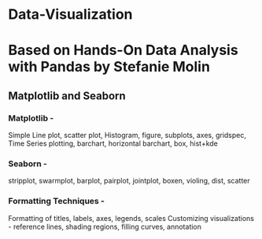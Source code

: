# Data-Visualization

# Based on Hands-On Data Analysis with Pandas by Stefanie Molin


## Matplotlib and Seaborn

### Matplotlib - 
Simple Line plot, scatter plot, Histogram, figure, subplots, axes, gridspec, Time Series plotting, barchart, horizontal barchart, box, hist+kde


### Seaborn - 
stripplot, swarmplot, barplot, pairplot, jointplot, boxen, violing, dist, scatter


### Formatting Techniques - 
Formatting of titles, labels, axes, legends, scales
Customizing visualizations - reference lines, shading regions, filling curves, annotation
